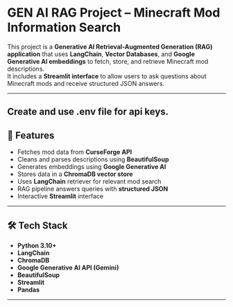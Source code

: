 # GEN AI RAG Project – Minecraft Mod Information Search

This project is a **Generative AI Retrieval-Augmented Generation (RAG) application** that uses **LangChain**, **Vector Databases**, and **Google Generative AI embeddings** to fetch, store, and retrieve Minecraft mod descriptions.  
It includes a **Streamlit interface** to allow users to ask questions about Minecraft mods and receive structured JSON answers.

---
## Create and use .env file for api keys.

## 📌 Features
- Fetches mod data from **CurseForge API**
- Cleans and parses descriptions using **BeautifulSoup**
- Generates embeddings using **Google Generative AI**
- Stores data in a **ChromaDB vector store**
- Uses **LangChain** retriever for relevant mod search
- RAG pipeline answers queries with **structured JSON**
- Interactive **Streamlit** interface

---

## 🛠️ Tech Stack
- **Python 3.10+**
- **LangChain**
- **ChromaDB**
- **Google Generative AI API (Gemini)**
- **BeautifulSoup**
- **Streamlit**
- **Pandas**

---
